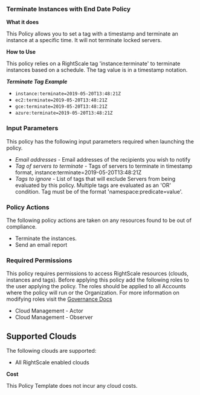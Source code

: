 ### Terminate Instances with End Date Policy

**What it does**

This Policy allows you to set a tag with a timestamp and terminate an instance at a specific time. It will not terminate locked servers. 

**How to Use**

This policy relies on a RightScale tag 'instance:terminate' to terminate instances based on a schedule.  The tag value is in a timestamp notation.

***Terminate Tag Example***
* `instance:terminate=2019-05-20T13:48:21Z`
* `ec2:terminate=2019-05-20T13:48:21Z`
* `gce:terminate=2019-05-20T13:48:21Z`
* `azure:terminate=2019-05-20T13:48:21Z`

### Input Parameters

This policy has the following input parameters required when launching the policy.

- *Email addresses* - Email addresses of the recipients you wish to notify
- *Tag of servers to terminate* - Tags of servers to terminate in timestamp format, instance:terminate=2019-05-20T13:48:21Z
- *Tags to ignore* - List of tags that will exclude Servers from being evaluated by this policy. Multiple tags are evaluated as an 'OR' condition. Tag must be of the format 'namespace:predicate=value'.

### Policy Actions

The following policy actions are taken on any resources found to be out of compliance.

- Terminate the instances. 
- Send an email report

### Required Permissions

This policy requires permissions to access RightScale resources (clouds, instances and tags).  Before applying this policy add the following roles to the user applying the policy.  The roles should be applied to all Accounts where the policy will run or the Organization. For more information on modifying roles visit the [Governance Docs](https://docs.rightscale.com/cm/ref/user_roles.html)

- Cloud Management - Actor
- Cloud Management - Observer

## Supported Clouds

The following clouds are supported:
- All RightScale enabled clouds

**Cost**

This Policy Template does not incur any cloud costs.
